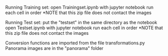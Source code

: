 Running Training set:
	open Trainingset.ipynb with jupyter notebook
	run each cell in order
	*NOTE that this zip file does not contact the images

Running Test set:
	put the "testset" in the same directory as the notebook
	open Testset.ipynb with jupyter notebook
	run each cell in order
	*NOTE that this zip file does not contact the images

Conversion functions are imported from the file transformations.py
Panorama images are in the "panorama" folder
